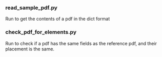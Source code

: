 ### read_sample_pdf.py
Run to get the contents of a pdf in the dict format

### check_pdf_for_elements.py
Run to check if a pdf has the same fields as the reference pdf, and their placement is the same.